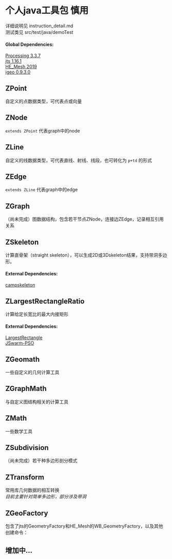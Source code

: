 # 个人java工具包 慎用

详细说明见 instruction_detail.md  
测试类见 src/test/java/demoTest

#### Global Dependencies:

[Processing 3.3.7](https://processing.org/)  
[jts 1.16.1](https://github.com/locationtech/jts)  
[HE_Mesh 2019](https://github.com/wblut/HE_Mesh)  
[igeo 0.9.3.0](http://igeo.jp/)

## **ZPoint**

自定义的点数据类型，可代表点或向量

## **ZNode**

`extends ZPoint` 代表graph中的node

## **ZLine**

自定义的线数据类型，可代表直线、射线、线段，也可转化为 `p+td` 的形式

## **ZEdge**

`extends ZLine` 代表graph中的edge

## **ZGraph**

（尚未完成）图数据结构，包含若干节点ZNode，连接边ZEdge，记录相互引用关系

## **ZSkeleton**

计算直骨架（straight skeleton），可以生成2D或3Dskeleton结果，支持带洞多边形。  
#### External Dependencies:
[campskeleton](https://github.com/twak/campskeleton "campskeleton")

## **ZLargestRectangleRatio**

计算给定长宽比的最大内接矩形  
#### External Dependencies:  
[LargestRectangle](https://github.com/dawnwords/LargestRectangle "LargestRectangle")  
[JSwarm-PSO](http://jswarm-pso.sourceforge.net/ "JSwarm-PSO")

## **ZGeomath**

一些自定义的几何计算工具  

## **ZGraphMath**

与自定义图结构相关的计算工具

## **ZMath**

一些数学工具

## **ZSubdivision**

（尚未完成）若干种多边形剖分模式

## **ZTransform**

常用库几何数据的相互转换  
*目前主要针对简单多边形，部分涉及带洞*

## **ZGeoFactory**

包含了jts的GeometryFactory和HE_Mesh的WB_GeometryFactory，以及其他创建命令：

## 增加中...
